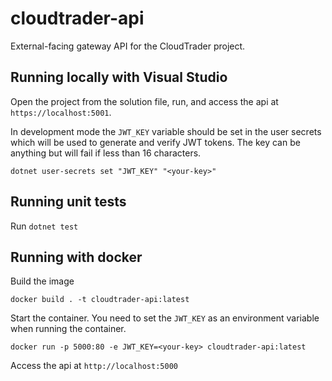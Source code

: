 # cloudtrader-api

External-facing gateway API for the CloudTrader project.

## Running locally with Visual Studio

Open the project from the solution file, run, and access the api at `https://localhost:5001`.

In development mode the `JWT_KEY` variable should be set in the user secrets which will be used to generate and verify JWT tokens. The key can be anything but will fail if less than 16 characters.

`dotnet user-secrets set "JWT_KEY" "<your-key>"`

## Running unit tests

Run `dotnet test`

## Running with docker

Build the image

`docker build . -t cloudtrader-api:latest`

Start the container. You need to set the `JWT_KEY` as an environment variable when running the container.

`docker run -p 5000:80 -e JWT_KEY=<your-key> cloudtrader-api:latest`

Access the api at `http://localhost:5000`
